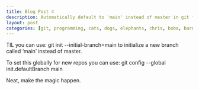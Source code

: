 ```yaml
---
title: Blog Post 4
description: Automatically default to 'main' instead of master in git for new repositories
layout: post
categories: [git, programming, cats, dogs, elephants, chris, boba, barnaby]
---
```

TIL you can use: git init --initial-branch=main to initialize a new branch called ‘main’ instead of master.

To set this globally for new repos you can use: git config --global init.defaultBranch main

Neat, make the magic happen.
